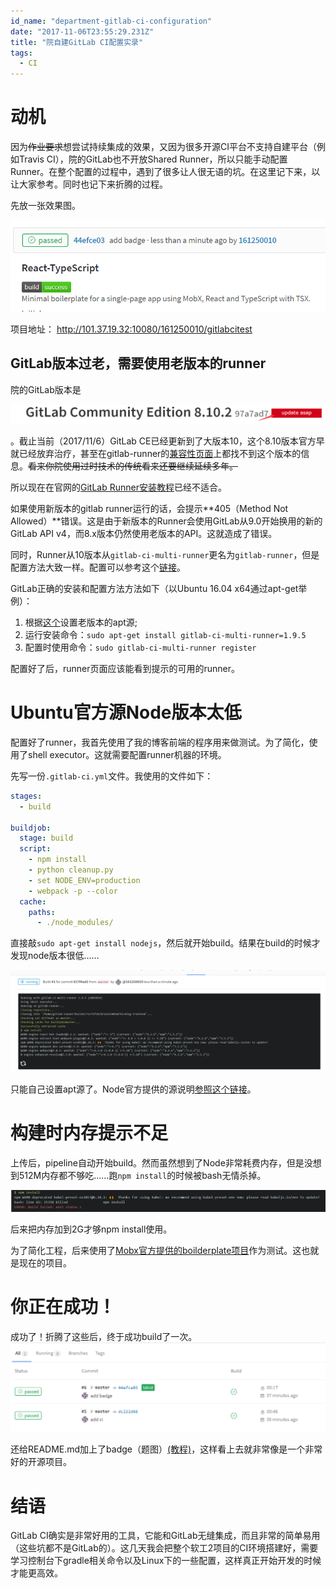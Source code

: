 ```yaml
---
id_name: "department-gitlab-ci-configuration"
date: "2017-11-06T23:55:29.231Z"
title: "院自建GitLab CI配置实录"
tags:
  - CI
---
```


# 动机

因为~~作业要求~~想尝试持续集成的效果，又因为很多开源CI平台不支持自建平台（例如Travis CI），院的GitLab也不开放Shared Runner，所以只能手动配置Runner。在整个配置的过程中，遇到了很多让人很无语的坑。在这里记下来，以让大家参考。同时也记下来折腾的过程。

先放一张效果图。

![](./buildsuccess.png)

项目地址：
http://101.37.19.32:10080/161250010/gitlabcitest

## GitLab版本过老，需要使用老版本的runner

院的GitLab版本是

![](./gitlabversion.png)

。截止当前（2017/11/6）GitLab CE已经更新到了大版本10，这个8.10版本官方早就已经放弃治疗，甚至在gitlab-runner的[兼容性页面](https://docs.gitlab.com/runner/index.html#compatibility-chart)上都找不到这个版本的信息。~~看来你院使用过时技术的传统看来还要继续延续多年。~~

所以现在在官网的[GitLab Runner安装教程](https://docs.gitlab.com/runner/install/linux-repository.html)已经不适合。

如果使用新版本的gitlab runner运行的话，会提示**405（Method Not Allowed）**错误。这是由于新版本的Runner会使用GitLab从9.0开始换用的新的GitLab API v4，而8.x版本仍然使用老版本的API。这就造成了错误。

同时，Runner从10版本从`gitlab-ci-multi-runner`更名为`gitlab-runner`，但是配置方法大致一样。配置可以参考这个[链接](https://docs.gitlab.com/runner/register/index.html)。

GitLab正确的安装和配置方法方法如下（以Ubuntu 16.04 x64通过apt-get举例）：

1. 根据[这个](https://docs.gitlab.com/runner/install/old.html)设置老版本的apt源;
2. 运行安装命令：`sudo apt-get install gitlab-ci-multi-runner=1.9.5`
3. 配置时使用命令：`sudo gitlab-ci-multi-runner register`

配置好了后，runner页面应该能看到提示的可用的runner。


# Ubuntu官方源Node版本太低

配置好了runner，我首先使用了我的博客前端的程序用来做测试。为了简化，使用了shell executor。这就需要配置runner机器的环境。

先写一份`.gitlab-ci.yml`文件。我使用的文件如下：
```yaml
stages:
  - build

buildjob:
  stage: build
  script:
    - npm install
    - python cleanup.py
    - set NODE_ENV=production
    - webpack -p --color
  cache:
    paths:
      - ./node_modules/
```
直接敲`sudo apt-get install nodejs`，然后就开始build。结果在build的时候才发现node版本很低……


![](./lownodeversion.png)

只能自己设置apt源了。Node官方提供的源说明[参照这个链接](https://nodejs.org/en/download/package-manager/)。


# 构建时内存提示不足


上传后，pipeline自动开始build。然而虽然想到了Node非常耗费内存，但是没想到512M内存都不够吃……跑`npm install`的时候被bash无情杀掉。

![](./notenoughmem.png)

后来把内存加到2G才够npm install使用。

为了简化工程，后来使用了[Mobx官方提供的boilderplate项目](https://github.com/mobxjs/mobx-react-typescript-boilerplate.git)作为测试。这也就是现在的项目。

# 你正在成功！

成功了！折腾了这些后，终于成功build了一次。
![](./buildstatus.png)

还给README.md加上了badge（题图）[(教程)](https://docs.gitlab.com/ee/ci/pipelines.html#badges)，这样看上去就非常像是一个非常好的开源项目。

# 结语

GitLab CI确实是非常好用的工具，它能和GitLab无缝集成，而且非常的简单易用（这些坑都不是GitLab的）。这几天我会把整个软工2项目的CI环境搭建好，需要学习控制台下gradle相关命令以及Linux下的一些配置，这样真正开始开发的时候才能更高效。
